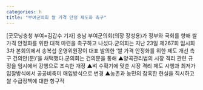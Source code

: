 ```yaml
---
categories: h
title: "부여군의회 쌀 가격 안정 제도화 촉구"
---
```

[굿모닝충청 부여=김갑수 기자] 충남 부여군의회(의장 장성용)가 정부와 국회를 향해 쌀 가격 안정화를 위한 대책 마련을 촉구하고 나섰다.군의회는 지난 23일 제267회 임시회 3차 본회의에서 송복섭 운영위원장이 대표 발의한 ‘쌀 가격 안정화를 위한 제도 개선 촉구 건의안(문)’을 채택했다.군의회는 건의문을 통해 ▲양곡관리법의 시장 격리 관련 규정을 임시에서 강행으로 조속한 개정 ▲벼 수확기에 맞춘 시장 격리 제도 시행과 최저가 입찰방식에서 공공비축미 매입방식으로 변경 ▲농촌과 농민의 참혹한 현실을 직시하고 쌀 수급정책에 대한 항구적
